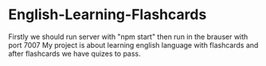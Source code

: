 # English-Learning-Flashcards
Firstly we should run server with "npm start" then run in the brauser with port 7007 
My project is about learning english language with flashcards and after flashcards we have quizes to pass.
